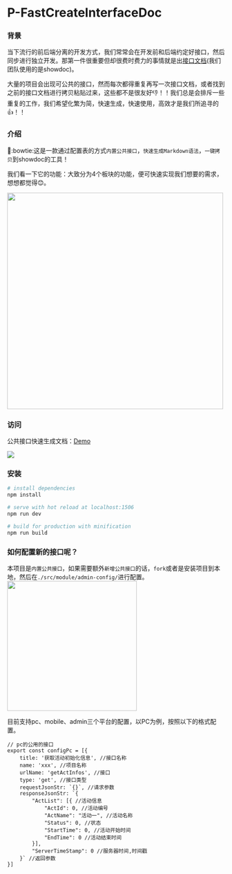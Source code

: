 # P-FastCreateInterfaceDoc

### 背景

当下流行的前后端分离的开发方式，我们常常会在开发前和后端约定好接口，然后同步进行独立开发。那第一件很重要但却很费时费力的事情就是出[接口文档](https://www.showdoc.cc/web/#/)(我们团队使用的是showdoc)。

大量的项目会出现可公共的接口，然而每次都得重复再写一次接口文档，或者找到之前的接口文档进行拷贝粘贴过来，这些都不是很友好:-1:！！我们总是会排斥一些重复的工作，我们希望化繁为简，快速生成，快速使用，高效才是我们所追寻的:+1:！！

### 介绍

:bowtie:这是一款通过配置表的方式`内置公共接口`，`快速生成Markdown语法`，`一键拷贝`到showdoc的工具！

我们看一下它的功能：大致分为4个板块的功能，便可快速实现我们想要的需求，想想都觉得😊。

<img src="https://luuck.github.io/P-FastCreateInterfaceDoc/doc/pic/intro.png" width="500px">

### 访问

公共接口快速生成文档：[Demo](https://luuck.github.io/P-FastCreateInterfaceDoc/dist/view/index.html#/)

![](https://luuck.github.io/P-FastCreateInterfaceDoc/doc/pic/use.gif)

### 安装

``` bash
# install dependencies
npm install

# serve with hot reload at localhost:1506
npm run dev

# build for production with minification
npm run build
```

### 如何配置新的接口呢？

本项目是`内置公共接口`，如果需要额外`新增公共接口`的话，`fork`或者是安装项目到本地，然后在`./src/module/admin-config/`进行配置。
<img src="https://luuck.github.io/P-FastCreateInterfaceDoc/doc/pic/path.png" width="300px">

目前支持pc、mobile、admin三个平台的配置，以PC为例，按照以下的格式配置。

```
// pc的公用的接口
export const configPc = [{
    title: '获取活动初始化信息', //接口名称
    name: 'xxx', //项目名称
    urlName: 'getActInfos', //接口
    type: 'get', //接口类型
    requestJsonStr: `{}`, //请求参数
    responseJsonStr: `{
        "ActList": [{ //活动信息
            "ActId": 0, //活动编号
            "ActName": "活动一", //活动名称
            "Status": 0, //状态
            "StartTime": 0, //活动开始时间
            "EndTime": 0 //活动结束时间
        }],
        "ServerTimeStamp": 0 //服务器时间,时间戳
    }` //返回参数
}]
```
